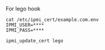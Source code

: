 For lego hook

```shell
cat /etc/ipmi_cert/example.com.env
IPMI_USER=****
IPMI_PASS=****

ipmi_update_cert lego
```
